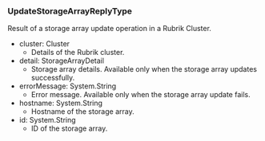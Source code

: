 ### UpdateStorageArrayReplyType
Result of a storage array update operation in a Rubrik Cluster.

- cluster: Cluster
  - Details of the Rubrik cluster.
- detail: StorageArrayDetail
  - Storage array details. Available only when the storage array updates successfully.
- errorMessage: System.String
  - Error message. Available only when the storage array update fails.
- hostname: System.String
  - Hostname of the storage array.
- id: System.String
  - ID of the storage array.
